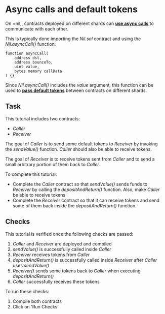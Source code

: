 # Async calls and default tokens

On =nil;, contracts deployed on different shards can [**use async calls**](https://docs.nil.foundation/nil/smart-contracts/handling-async-execution) to communicate with each other.

This is typically done importing the *Nil.sol* contract and using the *Nil.asyncCall()* function:

```solidity
function asyncCall(
    address dst,
    address bounceTo,
    uint value,
    bytes memory callData
) {}
```

Since *Nil.asyncCall()* includes the *value* argument, this function can be used to [**pass default tokens**](https://docs.nil.foundation/nil/smart-contracts/tokens) between contracts on different shards.

## Task

This tutorial includes two contracts:

* *Caller*
* *Receiver*

The goal of *Caller* is to send some default tokens to *Receiver* by invoking the *sendValue()* function. *Caller* should also be able to receive tokens.

The goal of *Receiver* is to receive tokens sent from *Caller* and to send a small arbitrary portion of them back to *Caller*.

To complete this tutorial:

* Complete the *Caller* contract so that *sendValue()* sends funds to *Receiver* by calling the *depositAndReturn()* function. Also, make *Caller* be able to receive tokens
* Complete the *Receiver* contract so that it can receive tokens and send some of them back inside the *depositAndReturn()* function.

## Checks

This tutorial is verified once the following checks are passed:

1. *Caller* and *Receiver* are deployed and compiled
2. *sendValue()* is successfully called inside *Caller*
3. *Receiver* receives tokens from *Caller*
4. *depositAndReturn()* is successfully called inside *Receiver* after *Caller* uses *sendValue()*
5. *Receiver()* sends some tokens back to *Caller* when executing *depositAndReturn()*
6. *Caller* successfully receives these tokens

To run these checks:

1. Compile both contracts
2. Click on 'Run Checks'
